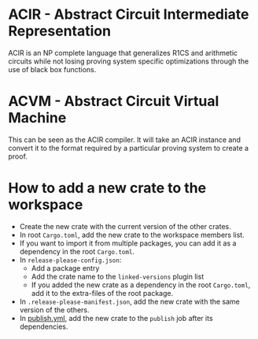 # ACIR - Abstract Circuit Intermediate Representation

ACIR is an NP complete language that generalizes R1CS and arithmetic circuits while not losing proving system specific optimizations through the use of black box functions.

# ACVM - Abstract Circuit Virtual Machine

This can be seen as the ACIR compiler. It will take an ACIR instance and convert it to the format required
by a particular proving system to create a proof.

# How to add a new crate to the workspace

- Create the new crate with the current version of the other crates.
- In root `Cargo.toml`, add the new crate to the workspace members list.
- If you want to import it from multiple packages, you can add it as a dependency in the root `Cargo.toml`.
- In `release-please-config.json`:
  - Add a package entry
  - Add the crate name to the `linked-versions` plugin list
  - If you added the new crate as a dependency in the root `Cargo.toml`, add it to the extra-files of the root package.
- In `.release-please-manifest.json`, add the new crate with the same version of the others.
- In [publish.yml](https://github.com/noir-lang/noir/blob/master/.github/workflows/publish-acvm.yml), add the new crate to the `publish` job after its dependencies.
